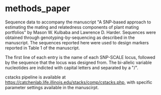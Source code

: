 # methods_paper
Sequence data to accompany the manuscript "A SNP-based approach to estimating the mating and relatedness components of plant mating portfolios" by Mason W. Kulbaba and Lawrence D. Harder. Sequences were obtained through genotyping-by-sequencing as described in the manuscript. The sequences reported here were used to design markers reported in Table 1 of the manuscript. 

The first line of each entry is the name of each SNP-SCALE locus, followed by the sequence that the locus was designed from. The bi-allelic variable nucleotides are indicted with capital letters and separated by a "/".

cstacks pipeline is available at https://catchenlab.life.illinois.edu/stacks/comp/cstacks.php, with specific parameter settings available in the manuscirpt. 
